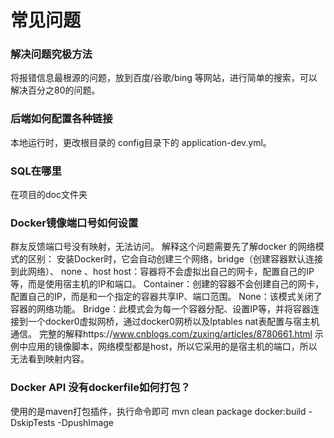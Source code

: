 # 常见问题

### 解决问题究极方法
将报错信息最根源的问题，放到百度/谷歌/bing 等网站，进行简单的搜索，可以解决百分之80的问题。

### 后端如何配置各种链接
本地运行时，更改根目录的 config目录下的 application-dev.yml。

### SQL在哪里
在项目的doc文件夹

### Docker镜像端口号如何设置
群友反馈端口号没有映射，无法访问。
解释这个问题需要先了解docker 的网络模式的区别：
安装Docker时，它会自动创建三个网络，bridge（创建容器默认连接到此网络）、 none 、host
host：容器将不会虚拟出自己的网卡，配置自己的IP等，而是使用宿主机的IP和端口。
Container：创建的容器不会创建自己的网卡，配置自己的IP，而是和一个指定的容器共享IP、端口范围。
None：该模式关闭了容器的网络功能。
Bridge：此模式会为每一个容器分配、设置IP等，并将容器连接到一个docker0虚拟网桥，通过docker0网桥以及Iptables nat表配置与宿主机通信。
完整的解释https://www.cnblogs.com/zuxing/articles/8780661.html
示例中应用的镜像脚本，网络模型都是host，所以它采用的是宿主机的端口，所以无法看到映射内容。

### Docker API 没有dockerfile如何打包？
使用的是maven打包插件，执行命令即可
mvn clean package docker:build  -DskipTests  -DpushImage
